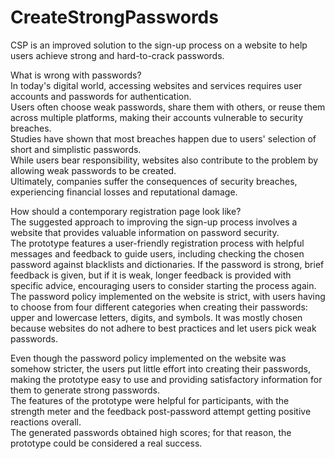 # CreateStrongPasswords
CSP is an improved solution to the sign-up process on a website to help users achieve strong and hard-to-crack passwords.  
    
What is wrong with passwords?  
In today's digital world, accessing websites and services requires user accounts and passwords for authentication.   
Users often choose weak passwords, share them with others, or reuse them across multiple platforms, making their accounts vulnerable to security breaches.   
Studies have shown that most breaches happen due to users' selection of short and simplistic passwords.   
While users bear responsibility, websites also contribute to the problem by allowing weak passwords to be created.   
Ultimately, companies suffer the consequences of security breaches, experiencing financial losses and reputational damage.  
    
How should a contemporary registration page look like?  
The suggested approach to improving the sign-up process involves a website that provides valuable information on password security.   
The prototype features a user-friendly registration process with helpful messages and feedback to guide users, including checking the chosen password against blacklists and dictionaries. If the password is strong, brief feedback is given, but if it is weak, longer feedback is provided with specific advice, encouraging users to consider starting the process again.  
The password policy implemented on the website is strict, with users having to choose from four different categories when creating their passwords: upper and lowercase letters, digits, and symbols. It was mostly chosen because websites do not adhere to best practices and let users pick weak passwords.  
    
Even though the password policy implemented on the website was somehow stricter, the users put little effort into creating their passwords, making the prototype easy to use and providing satisfactory information for them to generate strong passwords.  
The features of the prototype were helpful for participants, with the strength meter and the feedback post-password attempt getting positive reactions overall.   
The generated passwords obtained high scores; for that reason, the prototype could be considered a real success.